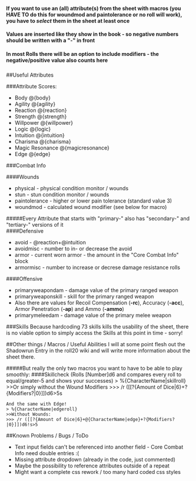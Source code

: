 #### If you want to use an (all) attribute(s) from the sheet with macros (you HAVE TO do this for woundmod and paintolerance or no roll will work), you have to *select* them in the sheet at least once
#### Values are inserted like they show in the book - so negative numbers should be written with a "-" in front
#### In most Rolls there will be an option to include modifiers - the negative/positive value also counts here
#####

##Useful Attributes

###Attribute Scores:
* Body @{body}
* Agility @{agility}
* Reaction @{reaction}
* Strength @{strength}
* Willpower @{willpower}
* Logic @{logic}
* Intuition @{intuition}
* Charisma @{charisma}
* Magic Resonance @{magicresonance}
* Edge @{edge}
    
###Combat Info

####Wounds
* physical - physical condition monitor / wounds
* stun - stun condition monitor / wounds
* paintolerance - higher or lower pain tolerance (standard value 3)
* woundmod - calculated wound modifier (see below for macro)
  
#####Every Attribute that starts with "primary-" also has "secondary-" and "tertiary-" versions of it  
####Defensive
* avoid - @reaction+@intuition
* avoidmisc - number to in- or decrease the avoid 
* armor - current worn armor - the amount in the "Core Combat Info" block
* armormisc - number to increase or decrese damage resistance rolls

####Offensive    
* primaryweapondam - damage value of the primary ranged weapon
* primaryweaponskill - skill for the primary ranged weapon 
* Also there are values for Recoil Compensation (**-rc**), Accuracy (**-acc**), Armor Penetration (**-ap**) and Ammo (**-ammo**)
* primarymeleedam - damage value of the primary melee weapon

###Skills
Because hardcoding 73 skills kills the usability of the sheet, there is no viable option to simply access the Skills at this point in time - sorry!

##Other things / Macros / Useful Abilities
I will at some point flesh out the Shadowrun Entry in the roll20 wiki and will write more information about the sheet there.

#####But really the only two macros you want to have to be able to play smoothly:
####Skillcheck (Rolls [Number]d6 and compares every roll to equal/greater-5 and shows your successes)
	> %{CharacterName|skillroll}
	>>Or simply without the Wound Modifiers
	>>> /r ([[?{Amount of Dice|6}+?{Modifiers?|0}]])d6>5s
	
	And the same with Edge!
	> %{CharacterName|edgeroll}
	>>Without Wounds:
	>>> /r ([[?{Amount of Dice|6}+@{CharacterName|edge}+?{Modifiers?|0}]])d6!s>5

##Known Problems / Bugs / ToDo

* Text input fields can't be referenced into another field - Core Combat Info need double entries :(
* Missing attribute dropdown (already in the code, just commented)
* Maybe the possibility to reference attributes outside of a repeat
* Might want a complete css rework / too many hard coded css styles
